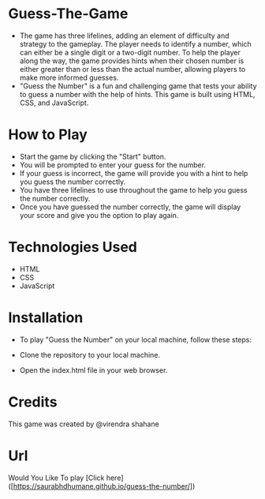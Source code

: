 # Guess-The-Game
 - The game has three lifelines, adding an element of difficulty and strategy to the gameplay. The player needs to identify a number, which can either be a single digit or a two-digit number. To help the player along the way, the game provides hints when their chosen number is either greater than or less than the actual number, allowing players to make more informed guesses.
 - "Guess the Number" is a fun and challenging game that tests your ability to guess a number with the help of hints. This game is built using HTML, CSS, and JavaScript.
 

# How to Play
  - Start the game by clicking the "Start" button.
  - You will be prompted to enter your guess for the number.
  - If your guess is incorrect, the game will provide you with a hint to help you guess the number correctly.
  - You have three lifelines to use throughout the game to help you guess the number correctly.
  - Once you have guessed the number correctly, the game will display your score and give you the option to play again.

# Technologies Used
  - HTML
  - CSS
  - JavaScript
  
  
# Installation
  - To play "Guess the Number" on your local machine, follow these steps:

  - Clone the repository to your local machine.
  - Open the index.html file in your web browser.


# Credits
  This game was created by @virendra shahane
  
# Url

Would You Like To play 
[Click here] ([https://saurabhdhumane.github.io/guess-the-number/])


